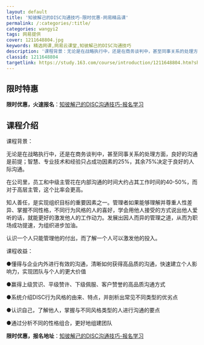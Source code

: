 ```yaml
---
layout: default
title: '知彼解己的DISC沟通技巧-限时优惠-网易精品课'
permalink: /:categories/:title/
categories: wangyi2
tags: 网易提供
cover: 1211648804.jpg
keywords: 精选网课,网易云课堂,知彼解己的DISC沟通技巧
description: '课程背景：无论是在战略执行中，还是在商务谈判中，甚至同事关系的处理方面，良好的沟通是前提；智慧、专业技术和经验只占成功因'
classid: 1211648804
targetlink: https://study.163.com/course/introduction/1211648804.htm?share=1&shareId=1025206652&utm_campaign=share&utm_medium=iphoneShare&utm_source=&utm_u=1025206652
---
```


## 限时特惠

**限时优惠，火速报名**：[知彼解己的DISC沟通技巧-报名学习](https://study.163.com/course/introduction/1211648804.htm?share=1&shareId=1025206652&utm_campaign=share&utm_medium=iphoneShare&utm_source=&utm_u=1025206652)

## 课程介绍

课程背景：

无论是在战略执行中，还是在商务谈判中，甚至同事关系的处理方面，良好的沟通是前提；智慧、专业技术和经验只占成功因素的25%，其余75%决定于良好的人际沟通。

在公司里，员工和中级主管花在内部沟通的时间大约占其工作时间的40-50%，而对于高层主管，这个比率会更高。

知人善任，是实现组织目标的重要因素之一。管理者如果能够理解并尊重人性差异、掌握不同性格，不同行为风格的人的喜好，学会用他人接受的方式说出他人爱听的话，就能更好的激发他人的工作动力。发展出因人而异的管理之道，从而为职场成功提速，为组织进步加油。

认识一个人只能管理他的付出，而了解一个人可以激发他的投入。



课程收益：

●懂得与企业内外进行有效的沟通，清晰如何获得高品质的沟通，快速建立个人影响力，实现团队与个人的更大价值

●赢得上级赏识、平级赞许、下级佩服、客户赞誉的高品质沟通方式

●系统介绍DISC行为风格的由来、特点，并剖析出常见不同类型的优劣点

●认识自己，了解他人，掌握与不同风格类型的人进行沟通的要点

●通过分析不同的性格组合，更好地组建团队

**限时优惠，报名地址**：[知彼解己的DISC沟通技巧-报名学习](https://study.163.com/course/introduction/1211648804.htm?share=1&shareId=1025206652&utm_campaign=share&utm_medium=iphoneShare&utm_source=&utm_u=1025206652)

